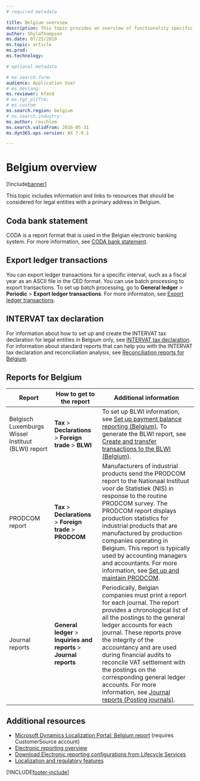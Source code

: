 ```yaml
---
# required metadata

title: Belgium overview
description: This topic provides an overview of functionality specific to Belgium.
author: ShylaThompson
ms.date: 07/25/2019
ms.topic: article
ms.prod: 
ms.technology: 

# optional metadata

# ms.search.form:
audience: Application User
# ms.devlang: 
ms.reviewer: kfend
# ms.tgt_pltfrm: 
# ms.custom
ms.search.region: belgium
# ms.search.industry: 
ms.author: roschlom
ms.search.validFrom: 2016-05-31
ms.dyn365.ops.version: AX 7.0.1

---
```


# Belgium overview

[!include[banner](../includes/banner.md)]

This topic includes information and links to resources that should be considered for legal entities with a primary address in Belgium.

## Coda bank statement
CODA is a report format that is used in the Belgian electronic banking system. For more information, see [CODA bank statement](emea-bel-coda-bank-statement-import.md).

## Export ledger transactions
You can export ledger transactions for a specific interval, such as a fiscal year as an ASCII file in the CED format. You can use batch processing to export transactions. To set up batch processing, go to **General ledger** > **Periodic** > **Export ledger transactions**. For more informaton, see [Export ledger transactions](emea-bel-export-ledger-transactions.md).

## INTERVAT tax declaration
For information about how to set up and create the INTERVAT tax declaration for legal entities in Belgium only, see [INTERVAT tax declaration](emea-bel-intervat-tax-declaration.md). 
For information about standard reports that can help you with the INTERVAT tax declaration and reconciliation analysis, see [Reconciliation reports for Belgium](emea-bel-reconciliation-reports.md).

## Reports for Belgium

| Report                     | How to get to the report | Additional information                 |
|----------------------------|--------------------------|----------------------------------------|
|Belgisch Luxemburgs Wissel Instituut (BLWI) report|**Tax** > **Declarations** > **Foreign trade** > **BLWI** | To set up BLWI information, see [Set up payment balance reporting (Belgium)](tasks/be-00011-set-up-payment-balance-reporting.md). To generate the BLWI report, see [Create and transfer transactions to the BLWI (Belgium)](tasks/be-00011-create-transfer-blwi.md).| 
|PRODCOM report|**Tax** > **Declarations** > **Foreign trade** > **PRODCOM**|Manufacturers of industrial products send the PRODCOM report to the Nationaal Instituut voor de Statistiek (NIS) in response to the routine PRODCOM survey. The PRODCOM report displays production statistics for industrial products that are manufactured by production companies operating in Belgium. This report is typically used by accounting managers and accountants. For more information, see [Set up and maintain PRODCOM](emea-bel-prodcom-report.md). |
|Journal reports|**General ledger** > **Inquiries and reports** > **Journal reports**|Periodically, Belgian companies must print a report for each journal. The report provides a chronological list of all the postings to the general ledger accounts for each journal. These reports prove the integrity of the accountancy and are used during financial audits to reconcile VAT settlement with the postings on the corresponding general ledger accounts. For more information, see [Journal reports (Posting journals)](emea-bel-journal-reports.md). |

## Additional resources

- [Microsoft Dynamics Localization Portal: Belgium report](https://mbs.microsoft.com/files/customer/AX/Support/supportnews/Belgium.html) (requires CustomerSource account)
- [Electronic reporting overview](../../dev-itpro/analytics/general-electronic-reporting.md)
- [Download Electronic reporting configurations from Lifecycle Services](../../dev-itpro/analytics/download-electronic-reporting-configuration-lcs.md)
- [Localization and regulatory features](../../dev-itpro/lcs-solutions/country-region.md?toc=/fin-and-ops/toc.json)


[!INCLUDE[footer-include](../../includes/footer-banner.md)]
